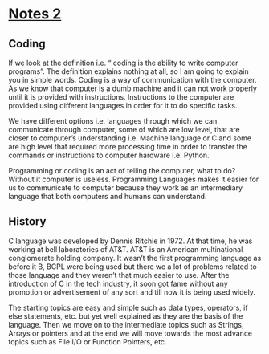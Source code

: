 # [Notes 2](https://codewithharry.com/videos/c-language-tutorials-in-hindi-2)

## Coding
If we look at the definition i.e. “ coding is the ability to write computer programs”. The definition explains nothing at all, so I am going to explain you in simple words. Coding is a way of communication with the computer. As we know that computer is a dumb machine and it can not work properly until it is provided with instructions. Instructions to the computer are provided using different languages in order for it to do specific tasks.

We have different options i.e. languages through which we can communicate through computer, some of which are low level, that are closer to computer’s understanding i.e. Machine language or C and some are high level that required more processing time in order to transfer the commands or instructions to computer hardware i.e. Python.

Programming or coding is an act of telling the computer, what to do? Without it computer is useless. Programming Languages makes it easier for us to communicate to computer because they work as an intermediary language that both computers and humans can understand.

## History
C language was developed by Dennis Ritchie in 1972. At that time, he was working at bell laboratories of AT&T. AT&T is an American multinational conglomerate holding company. It wasn’t the first programming language as before it B, BCPL were being used but there we a lot of problems related to those language and they weren’t that much easier to use. After the introduction of C in the tech industry, it soon got fame without any promotion or advertisement of any sort and till now it is being used widely.


The starting topics are easy and simple such as data types, operators, if else statements, etc. but yet well explained as they are the basis of the language. Then we move on to the intermediate topics such as Strings, Arrays or pointers and at the end we will move towards the most advance topics such as File I/O or Function Pointers, etc.
